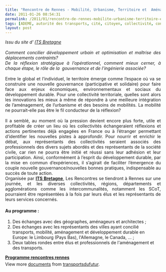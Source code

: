 ```yaml
---
title: "Rencontre de Rennes - Mobilité, Urbanisme, Territoire et  Aménagement"
date: 2011-01-26 08:54:31
permalink: /2011/01/rencontre-de-rennes-mobilite-urbanisme-territoire-et-amenagement.html
tags: [ADEME, autorité des transports, cité, citoyen, collectivité, connectivité, économie fonctionnalité, gouvernance, innovation, internet, internet des objets, management de la mobilité, marchandises, partage de données, partage de la voirie, Service de mobilité]
layout: post
---
```


<div style="text-align: justify"><em>Issu du site d' <a href="http://www.itsbretagne.net/agenda/details/46-rencontresrennes.html" target="_blank">ITS Bretagne</a></em></div> <div style="text-align: justify"><em> </em></div> <div style="text-align: justify"><em>Comment concilier développement urbain et optimisation et maîtrise des déplacements contraints? </em></div> <div style="text-align: justify"><em>De la réflexion stratégique à l’opérationnel, comment mieux cerner, à chaque étape, le rôle de la  gouvernance et de l’ingénierie associée?</em><br /><br />Entre le global et l’individuel, le territoire émerge comme l’espace où va se construire une nouvelle gouvernance (participative et solidaire) pour faire face aux enjeux économiques, environnementaux et sociaux du développement durable. Pour une collectivité territoriale, quelles sont alors les innovations les mieux à même de répondre à une meilleure intégration de l’aménagement, de l’urbanisme et des besoins de mobilités. La mobilité ne pourrait-elle pas être le fil conducteur de la réflexion?<br /><br />Il a semblé, au moment où la pression devient encore plus forte, utile et profitable de créer un lieu où les collectivités échangeraient réflexions et actions pertinentes déjà engagées en France ou à l’étranger permettant d’identifier les nouvelles pistes à approfondir. Pour nourrir et enrichir le débat, aux représentants des collectivités seraient associés des professionnels des divers sujets abordés et des représentants de la société civile, car rien ne pourra être initié et réussi sans leur adhésion et leur participation. Ainsi, conformément à l’esprit du développement durable, par la mise en commun d’expériences, il s’agirait de faciliter l’émergence du couple nouvelle gouvernance/nouvelles bonnes pratiques, indispensable au succès de toute action.</div> <div style="text-align: justify">Organisée par <strong><a href="http://www.itsbretagne.net/agenda/details/46-rencontresrennes.html" target="_blank">ITS Bretagne</a></strong>, Les Rencontres se tiendront à Rennes sur une journée, et les diverses collectivités, régions, départements et agglomérations comme les intercommunalités, notamment les SCoT, pourraient être représentées à la fois par leurs élus et les représentants de leurs services concernés. </div>  <!--more-->   <h4>Au programme :</h4> <ol> <li>Des échanges avec des géographes, aménageurs et architectes ;</li> <li>Des échanges avec les représentants des villes ayant concilié transports, mobilité, aménagement et développement durable en Europe: le Limbourg (Pays Bas), l'Allemagne, le Canada, ... ;</li> <li>Deux tables rondes entre élus et professionnels de l'aménagement et des transports.</li> </ol> <div id="__ss_6706699" style="width: 477px"><strong style="margin: 12px 0 4px"><a href="http://www.slideshare.net/transportsdufutur/programme-rencontres-rennes" title="Programme rencontres rennes">Programme rencontres rennes</a></strong>        <div style="padding: 5px 0 12px">View more <a href="http://www.slideshare.net/">documents</a> from <a href="http://www.slideshare.net/transportsdufutur">transportsdufutur</a>.</div> </div>
